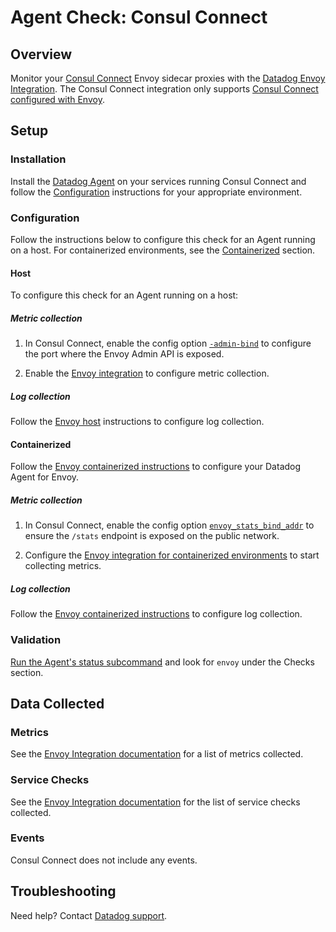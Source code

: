 # Agent Check: Consul Connect

## Overview

Monitor your [Consul Connect][1] Envoy sidecar proxies with the [Datadog Envoy Integration][2]. The Consul Connect integration only supports [Consul Connect configured with Envoy][3]. 

## Setup

### Installation

Install the [Datadog Agent][4] on your services running Consul Connect and follow the [Configuration](#configuration) instructions for your appropriate environment.

### Configuration
Follow the instructions below to configure this check for an Agent running on a host. For containerized environments, see the [Containerized](#containerized) section.

<!-- xxx tabs xxx -->
<!-- xxx tab "Host" xxx -->

#### Host

To configure this check for an Agent running on a host:

##### Metric collection
1. In Consul Connect, enable the config option [`-admin-bind`][5] to configure the port where the Envoy Admin API is exposed.

2. Enable the [Envoy integration][6] to configure metric collection.

##### Log collection

Follow the [Envoy host][7] instructions to configure log collection.  

<!-- xxz tab xxx -->
<!-- xxx tab "Containerized" xxx -->

#### Containerized

Follow the [Envoy containerized instructions][8] to configure your Datadog Agent for Envoy. 

##### Metric collection

1. In Consul Connect, enable the config option [`envoy_stats_bind_addr`][9] to ensure the `/stats` endpoint is exposed on the public network.

 2. Configure the [Envoy integration for containerized environments][10] to start collecting metrics. 

##### Log collection

Follow the [Envoy containerized instructions][11] to configure log collection.

<!-- xxz tab xxx -->
<!-- xxz tabs xxx -->

### Validation

[Run the Agent's status subcommand][12] and look for `envoy` under the Checks section.

## Data Collected

### Metrics

See the [Envoy Integration documentation][13] for a list of metrics collected. 

### Service Checks

See the [Envoy Integration documentation][14] for the list of service checks collected. 

### Events

Consul Connect does not include any events.

## Troubleshooting

Need help? Contact [Datadog support][15].

[1]: https://www.consul.io/docs/connect#connect
[2]: https://docs.datadoghq.com/integrations/envoy/
[3]: https://www.consul.io/docs/connect/proxies/envoy#envoy-integration
[4]: https://app.datadoghq.com/account/settings/agent/latest
[5]: https://www.consul.io/commands/connect/envoy#admin-bind
[6]: https://docs.datadoghq.com/integrations/envoy/?tab=host#metric-collection
[7]: https://docs.datadoghq.com/integrations/envoy/?tab=host#log-collection
[8]: https://docs.datadoghq.com/integrations/envoy/?tab=containerized#containerized
[9]: https://www.consul.io/docs/connect/proxies/envoy#envoy_stats_bind_addr
[10]: https://docs.datadoghq.com/integrations/envoy/?tab=containerized#metric-collection
[11]: https://docs.datadoghq.com/integrations/envoy/?tab=containerized#log-collection
[12]: https://docs.datadoghq.com/agent/guide/agent-commands/?#agent-status-and-information
[13]: https://docs.datadoghq.com/integrations/envoy/?tab=host#metrics
[14]: https://docs.datadoghq.com/integrations/envoy/?tab=host#service-checks
[15]: https://docs.datadoghq.com/help/
